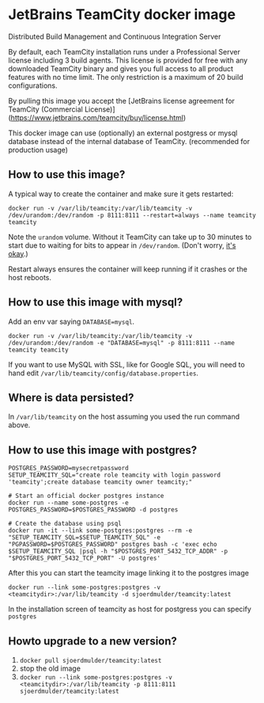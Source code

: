 JetBrains TeamCity docker image
===============

Distributed Build Management and Continuous Integration Server

By default, each TeamCity installation runs under a Professional Server license including 3 build agents. This license is provided for free with any downloaded TeamCity binary and gives you full access to all product features with no time limit. The only restriction is a maximum of 20 build configurations.

By pulling this image you accept the [JetBrains license agreement for TeamCity (Commercial License)] (https://www.jetbrains.com/teamcity/buy/license.html)

This docker image can use (optionally) an external postgress or mysql database instead of the internal database of TeamCity. (recommended for production usage)

How to use this image?
---------------

A typical way to create the container and make sure it gets restarted:

    docker run -v /var/lib/teamcity:/var/lib/teamcity -v /dev/urandom:/dev/random -p 8111:8111 --restart=always --name teamcity teamcity

Note the `urandom` volume. Without it TeamCity can take up to 30 minutes to start due to waiting for bits to appear in `/dev/random`. (Don't worry, [it's okay](http://www.2uo.de/myths-about-urandom/).)

Restart always ensures the container will keep running if it crashes or the host reboots.

How to use this image with mysql?
---------------

Add an env var saying `DATABASE=mysql`.

    docker run -v /var/lib/teamcity:/var/lib/teamcity -v /dev/urandom:/dev/random -e "DATABASE=mysql" -p 8111:8111 --name teamcity teamcity

If you want to use MySQL with SSL, like for Google SQL, you will need to hand edit `/var/lib/teamcity/config/database.properties`.

Where is data persisted?
---------------

In `/var/lib/teamcity` on the host assuming you used the run command above.


How to use this image with postgres?
---------------

```
POSTGRES_PASSWORD=mysecretpassword
SETUP_TEAMCITY_SQL="create role teamcity with login password 'teamcity';create database teamcity owner teamcity;"

# Start an official docker postgres instance
docker run --name some-postgres -e POSTGRES_PASSWORD=$POSTGRES_PASSWORD -d postgres

# Create the database using psql
docker run -it --link some-postgres:postgres --rm -e "SETUP_TEAMCITY_SQL=$SETUP_TEAMCITY_SQL" -e "PGPASSWORD=$POSTGRES_PASSWORD" postgres bash -c 'exec echo $SETUP_TEAMCITY_SQL |psql -h "$POSTGRES_PORT_5432_TCP_ADDR" -p "$POSTGRES_PORT_5432_TCP_PORT" -U postgres'
```
After this you can start the teamcity image linking it to the postgres image
```
docker run --link some-postgres:postgres -v <teamcitydir>:/var/lib/teamcity -d sjoerdmulder/teamcity:latest
```
In the installation screen of teamcity as host for postgress you can specify `postgres`

Howto upgrade to a new version?
----------------
1. `docker pull sjoerdmulder/teamcity:latest`
2. stop the old image
3. `docker run --link some-postgres:postgres -v <teamcitydir>:/var/lib/teamcity -p 8111:8111 sjoerdmulder/teamcity:latest`
